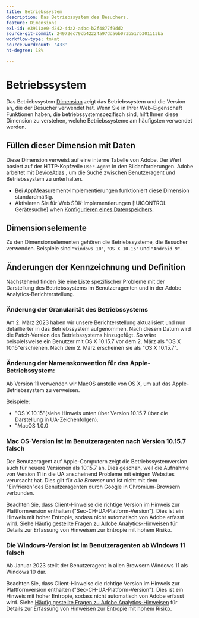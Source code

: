 ```yaml
---
title: Betriebssystem
description: Das Betriebssystem des Besuchers.
feature: Dimensions
exl-id: e3911ae0-d242-4da2-a4bc-b2f4877f9dd2
source-git-commit: 24972ec79cb42224a97dda6b073b517b301113ba
workflow-type: tm+mt
source-wordcount: '433'
ht-degree: 18%

---
```


# Betriebssystem

Das Betriebssystem [Dimension](overview.md) zeigt das Betriebssystem und die Version an, die der Besucher verwendet hat. Wenn Sie in Ihrer Web-Eigenschaft Funktionen haben, die betriebssystemspezifisch sind, hilft Ihnen diese Dimension zu verstehen, welche Betriebssysteme am häufigsten verwendet werden.

## Füllen dieser Dimension mit Daten

Diese Dimension verweist auf eine interne Tabelle von Adobe. Der Wert basiert auf der HTTP-Kopfzeile `User-Agent` in den Bildanforderungen. Adobe arbeitet mit [DeviceAtlas](https://deviceatlas.com/) , um die Suche zwischen Benutzeragent und Betriebssystem zu unterhalten.

* Bei AppMeasurement-Implementierungen funktioniert diese Dimension standardmäßig.
* Aktivieren Sie für Web SDK-Implementierungen [!UICONTROL Gerätesuche] when [Konfigurieren eines Datenspeichers](https://experienceleague.adobe.com/docs/experience-platform/datastreams/configure.html?lang=de).

## Dimensionselemente

Zu den Dimensionselementen gehören die Betriebssysteme, die Besucher verwenden. Beispiele sind `"Windows 10"`, `"OS X 10.15"` und `"Android 9"`.

## Änderungen der Kennzeichnung und Definition

Nachstehend finden Sie eine Liste spezifischer Probleme mit der Darstellung des Betriebssystems im Benutzeragenten und in der Adobe Analytics-Berichterstellung.

### Änderung der Granularität des Betriebssystems

Am 2. März 2023 haben wir unsere Berichterstellung aktualisiert und nun detaillierter in das Betriebssystem aufgenommen. Nach diesem Datum wird die Patch-Version des Betriebssystems hinzugefügt. So wäre beispielsweise ein Benutzer mit OS X 10.15.7 vor dem 2. März als &quot;OS X 10.15&quot;erschienen. Nach dem 2. März erscheinen sie als &quot;OS X 10.15.7&quot;.

### Änderung der Namenskonvention für das Apple-Betriebssystem:

Ab Version 11 verwenden wir MacOS anstelle von OS X, um auf das Apple-Betriebssystem zu verweisen.

Beispiele:

* &quot;OS X 10.15&quot;(siehe Hinweis unten über Version 10.15.7 über die Darstellung in UA-Zeichenfolgen).
* &quot;MacOS 1.0.0

### Mac OS-Version ist im Benutzeragenten nach Version 10.15.7 falsch 

Der Benutzeragent auf Apple-Computern zeigt die Betriebssystemversion auch für neuere Versionen als 10.15.7 an. Dies geschah, weil die Aufnahme von Version 11 in die UA anscheinend Probleme mit einigen Websites verursacht hat. Dies gilt für *alle Browser* und ist nicht mit dem &quot;Einfrieren&quot;des Benutzeragenten durch Google in Chromium-Browsern verbunden.

Beachten Sie, dass Client-Hinweise die richtige Version im Hinweis zur Plattformversion enthalten (&quot;Sec-CH-UA-Platform-Version&quot;). Dies ist ein Hinweis mit hoher Entropie, sodass nicht automatisch von Adobe erfasst wird. Siehe [Häufig gestellte Fragen zu Adobe Analytics-Hinweisen](https://experienceleague.adobe.com/docs/analytics/technotes/client-hints.html?lang=en) für Details zur Erfassung von Hinweisen zur Entropie mit hohem Risiko.

### Die Windows-Version ist im Benutzeragenten ab Windows 11 falsch

Ab Januar 2023 stellt der Benutzeragent in allen Browsern Windows 11 als Windows 10 dar.

Beachten Sie, dass Client-Hinweise die richtige Version im Hinweis zur Plattformversion enthalten (&quot;Sec-CH-UA-Platform-Version&quot;). Dies ist ein Hinweis mit hoher Entropie, sodass nicht automatisch von Adobe erfasst wird. Siehe [Häufig gestellte Fragen zu Adobe Analytics-Hinweisen](https://experienceleague.adobe.com/docs/analytics/technotes/client-hints.html?lang=en) für Details zur Erfassung von Hinweisen zur Entropie mit hohem Risiko.
